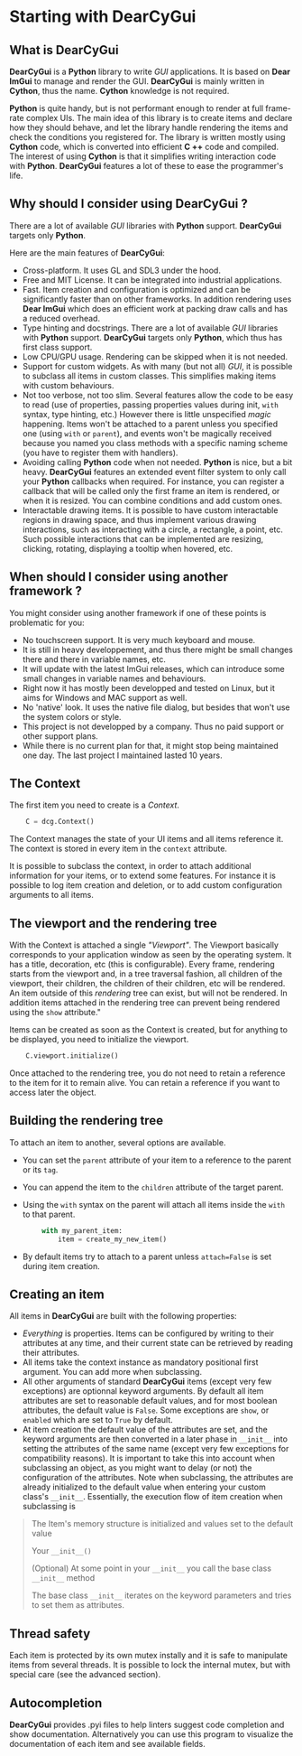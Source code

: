# Starting with **DearCyGui**

## What is **DearCyGui**

**DearCyGui** is a **Python** library
to write *GUI* applications.
It is based on **Dear ImGui** to manage and render the GUI.
**DearCyGui** is mainly written in **Cython**, thus the name.
**Cython** knowledge is not required.

**Python** is quite handy,
but is not performant enough to render at full frame-rate
complex UIs. The main idea of this library is to create items
and declare how they should behave, and let the library handle
rendering the items and check the conditions you registered for.
The library is written mostly using **Cython** code,
which is converted into efficient **C ++** code and
compiled. The interest of using **Cython** is that it simplifies
writing interaction code with **Python**. **DearCyGui** features
a lot of these to ease the programmer's life.

## Why should I consider using **DearCyGui** ?

There are a lot of available *GUI* libraries with
**Python** support. **DearCyGui** targets only **Python**.

Here are the main features of **DearCyGui**:

- Cross-platform. It uses GL and SDL3 under the hood.
- Free and MIT License. It can be integrated into industrial applications.
- Fast. Item creation and configuration is optimized and can be
significantly faster than on other frameworks. In addition rendering uses
**Dear ImGui** which does an efficient work at packing draw calls and has
a reduced overhead.
- Type hinting and docstrings. There are a lot of available *GUI* libraries with
**Python** support. **DearCyGui** targets only **Python**, which thus has
first class support.
- Low CPU/GPU usage. Rendering can be skipped when it is not needed.
- Support for custom widgets. As with many (but not all) *GUI*, it is possible
to subclass all items in custom classes. This simplifies making items
with custom behaviours.
- Not too verbose, not too slim. Several features allow the code to be easy
to read (use of properties, passing properties values during init, `with`
syntax, type hinting, etc.) However there is little unspecified *magic*
happening. Items won't be attached to a parent unless you specified one
(using `with` or `parent`), and events won't be magically received because
you named you class methods with a specific naming scheme (you have to
register them with handlers).
- Avoiding calling **Python** code when not needed. **Python** is nice,
but a bit heavy. **DearCyGui** features an extended event filter system
to only call your **Python** callbacks when required. For instance,
you can register a callback that will be called only the first frame
an item is rendered, or when it is resized. You can combine conditions
and add custom ones.
- Interactable drawing items. It is possible to have custom interactable
regions in drawing space, and thus implement various drawing interactions,
such as interacting with a circle, a rectangle, a point, etc. Such possible
interactions that can be implemented are resizing, clicking, rotating, 
displaying a tooltip when hovered, etc.


## When should I consider using another framework ?

You might consider using another framework if one of these
points is problematic for you:

- No touchscreen support. It is very much keyboard and mouse.
- It is still in heavy developpement, and thus there might be
small changes there and there in variable names, etc.
- It will update with the latest ImGui releases, which can
introduce some small changes in variable names and behaviours.
- Right now it has mostly been developped and tested on Linux,
but it aims for Windows and MAC support as well.
- No 'native' look. It uses the native file dialog, but besides
that won't use the system colors or style.
- This project is not developped by a company. Thus no paid support
or other support plans.
- While there is no current plan for that, it might stop being
maintained one day. The last project I maintained lasted 10 years.


## The Context

The first item you need to create is a *Context*.
```python
    C = dcg.Context()
```

The Context manages the state of your UI items and
all items reference it. The context is stored
in every item in the `context` attribute.

It is possible to subclass the context, in order to
attach additional information for your items, or
to extend some features. For instance it is possible
to log item creation and deletion, or to add custom
configuration arguments to all items.

## The viewport and the rendering tree

With the Context is attached a single *"Viewport"*.
The Viewport basically corresponds to your application window as seen
by the operating system. It has a title, decoration, etc (this is configurable).
Every frame, rendering starts from the viewport and, in a tree traversal fashion,
all children of the viewport, their children, the children of their children,
etc will be rendered. An item outside of this *rendering* tree can
exist, but will not be rendered. In addition items attached in the rendering tree
can prevent being rendered using the `show` attribute."

Items can be created as soon as the Context is created,
but for anything to be displayed, you need to initialize the viewport.

```python
    C.viewport.initialize()
```

Once attached to the rendering tree, you do not need
to retain a reference to the item for it to remain alive. You can
retain a reference if you want to access later the object.

## Building the rendering tree

To attach an item to another, several options are available.

- You can set the `parent` attribute of your
item to a reference to the parent or its `tag`.

- You can append the item to the `children` attribute of the target parent.

- Using the `with` syntax on the parent
will attach all items inside the `with` to that parent.
```python
        with my_parent_item:
            item = create_my_new_item()
```

- By default items try to attach to a parent unless
`attach=False` is set during item creation.

## Creating an item

All items in **DearCyGui** are built with the following properties:
- *Everything* is properties. Items can be configured by writing to their attributes
at any time, and their current state can be retrieved by reading their attributes.
- All items take the context instance as mandatory positional first argument. You can add more
when subclassing.
- All other arguments of standard **DearCyGui** items (except very few exceptions) are optionnal
keyword arguments. By default all item attributes are set to reasonable default values, and for
most boolean attributes, the default value is `False`. Some exceptions are `show`, or `enabled`
which are set to `True` by default.
- At item creation the default value of the attributes are set, and the keyword arguments are
then converted in a later phase in `__init__` into setting the attributes of the same name (except
very few exceptions for compatibility reasons). It is important to take this into account when
subclassing an object, as you might want to delay (or not) the configuration of the attributes.
Note when subclassing, the attributes are already initialized to the default value when entering
your custom class's `__init__`.
Essentially, the execution flow of item creation when subclassing is

> The Item's memory structure is initialized and values set to the default value
>
> Your `__init__()`
>
> (Optional) At some point in your `__init__` you call the base class `__init__` method
>
> The base class `__init__` iterates on the keyword parameters and tries to set them as attributes.

## Thread safety

Each item is protected by its own mutex instally and it is safe to manipulate items from several threads.
It is possible to lock the internal mutex, but with special care (see the advanced section).

## Autocompletion

**DearCyGui** provides .pyi files to help linters suggest code completion and show documentation.
Alternatively you can use this program to visualize the documentation of each item and see
available fields.
